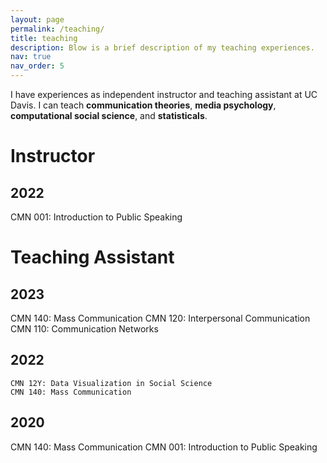 ```yaml
---
layout: page
permalink: /teaching/
title: teaching
description: Blow is a brief description of my teaching experiences.
nav: true
nav_order: 5
---
```


I have experiences as independent instructor and teaching assistant at UC Davis.
I can teach **communication theories**, **media psychology**, **computational social science**, and **statisticals**.

<h1>Instructor</h1>
  <h2 class="year">2022</h2>
    CMN 001: Introduction to Public Speaking 
    
<h1>Teaching Assistant</h1>
  <h2 class="year">2023</h2>
    CMN 140: Mass Communication
    CMN 120: Interpersonal Communication
    CMN 110: Communication Networks

  <h2 class="year">2022</h2>
    
    CMN 12Y: Data Visualization in Social Science
    CMN 140: Mass Communication
    
  <h2 class="year">2020</h2>
    CMN 140: Mass Communication
    CMN 001: Introduction to Public Speaking 


